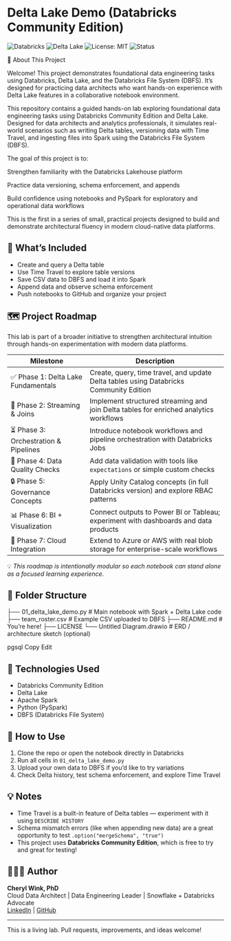 # Delta Lake Demo (Databricks Community Edition)
![Databricks](https://img.shields.io/badge/Built%20With-Databricks-orange?logo=databricks)
![Delta Lake](https://img.shields.io/badge/Data%20Format-Delta%20Lake-blue?logo=apachespark)
![License: MIT](https://img.shields.io/badge/License-MIT-green)
![Status](https://img.shields.io/badge/Project-Active-brightgreen)

🧭 About This Project

Welcome! This project demonstrates foundational data engineering tasks using Databricks, Delta Lake, and the Databricks File System (DBFS). It’s designed for practicing data architects who want hands-on experience with Delta Lake features in a collaborative notebook environment.

This repository contains a guided hands-on lab exploring foundational data engineering tasks using Databricks Community Edition and Delta Lake. Designed for data architects and analytics professionals, it simulates real-world scenarios such as writing Delta tables, versioning data with Time Travel, and ingesting files into Spark using the Databricks File System (DBFS).

The goal of this project is to:

Strengthen familiarity with the Databricks Lakehouse platform

Practice data versioning, schema enforcement, and appends

Build confidence using notebooks and PySpark for exploratory and operational data workflows

This is the first in a series of small, practical projects designed to build and demonstrate architectural fluency in modern cloud-native data platforms.

## 🧱 What’s Included

- Create and query a Delta table
- Use Time Travel to explore table versions
- Save CSV data to DBFS and load it into Spark
- Append data and observe schema enforcement
- Push notebooks to GitHub and organize your project

## 🗺️ Project Roadmap

This lab is part of a broader initiative to strengthen architectural intuition through hands-on experimentation with modern data platforms.

| Milestone | Description |
|-----------|-------------|
| ✅ Phase 1: Delta Lake Fundamentals | Create, query, time travel, and update Delta tables using Databricks Community Edition |
| 🔄 Phase 2: Streaming & Joins | Implement structured streaming and join Delta tables for enriched analytics workflows |
| ⏳ Phase 3: Orchestration & Pipelines | Introduce notebook workflows and pipeline orchestration with Databricks Jobs |
| 🧪 Phase 4: Data Quality Checks | Add data validation with tools like `expectations` or simple custom checks |
| 🔒 Phase 5: Governance Concepts | Apply Unity Catalog concepts (in full Databricks version) and explore RBAC patterns |
| 📊 Phase 6: BI + Visualization | Connect outputs to Power BI or Tableau; experiment with dashboards and data products |
| 🚀 Phase 7: Cloud Integration | Extend to Azure or AWS with real blob storage for enterprise-scale workflows |

💡 *This roadmap is intentionally modular so each notebook can stand alone as a focused learning experience.*

## 📁 Folder Structure

├── 01_delta_lake_demo.py # Main notebook with Spark + Delta Lake code ├── team_roster.csv # Example CSV uploaded to DBFS ├── README.md # You’re here! ├── LICENSE └── Untitled Diagram.drawio # ERD / architecture sketch (optional)

pgsql
Copy
Edit

## 🧪 Technologies Used

- Databricks Community Edition
- Delta Lake
- Apache Spark
- Python (PySpark)
- DBFS (Databricks File System)

## 🚀 How to Use

1. Clone the repo or open the notebook directly in Databricks
2. Run all cells in `01_delta_lake_demo.py`
3. Upload your own data to DBFS if you’d like to try variations
4. Check Delta history, test schema enforcement, and explore Time Travel

## 💡 Notes

- Time Travel is a built-in feature of Delta tables — experiment with it using `DESCRIBE HISTORY`
- Schema mismatch errors (like when appending new data) are a great opportunity to test `.option("mergeSchema", "true")`
- This project uses **Databricks Community Edition**, which is free to try and great for testing!

## 🧑🏾‍💻 Author

**Cheryl Wink, PhD**  
Cloud Data Architect | Data Engineering Leader | Snowflake + Databricks Advocate  
[LinkedIn](https://www.linkedin.com/in/cherylwink) | [GitHub](https://github.com/thegreatcherylini)

---

This is a living lab. Pull requests, improvements, and ideas welcome!
